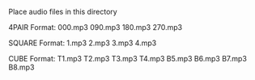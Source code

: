 Place audio files in this directory

4PAIR Format:
000.mp3
090.mp3
180.mp3
270.mp3

SQUARE Format:
1.mp3
2.mp3
3.mp3
4.mp3

CUBE Format: 
T1.mp3
T2.mp3
T3.mp3
T4.mp3
B5.mp3
B6.mp3
B7.mp3
B8.mp3

